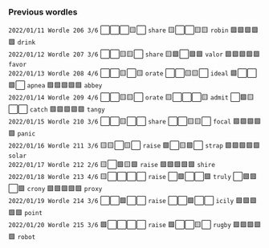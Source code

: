 ### Previous wordles

`2022/01/11
Wordle 206 3/6`
⬜⬜⬜🟨⬜ `share`
🟨⬜⬜🟨🟨 `robin`
🟩🟩🟩🟩🟩 `drink`
<br>
`2022/01/12
Wordle 207 3/6`
⬜⬜🟨🟨⬜ `share`
🟨🟩⬜🟩🟩 `valor`
🟩🟩🟩🟩🟩 `favor`
<br>
`2022/01/13
Wordle 208 4/6`
⬜⬜🟨⬜🟨 `orate`
⬜⬜🟨🟨⬜ `ideal`
🟩⬜⬜🟩⬜ `apnea`
🟩🟩🟩🟩🟩 `abbey`
<br>
`2022/01/14
Wordle 209 4/6`
⬜⬜🟨🟨⬜ `orate`
🟨⬜⬜⬜🟨 `admit`
⬜🟩🟨⬜⬜ `catch`
🟩🟩🟩🟩🟩 `tangy`
<br>
`2022/01/15
Wordle 210 3/6`
⬜⬜🟨⬜⬜ `share`
⬜⬜🟨🟨⬜ `focal`
🟩🟩🟩🟩🟩 `panic`
<br>
`2022/01/16
Wordle 211 3/6`
🟨🟨⬜🟨⬜ `raise`
🟩⬜🟨🟩⬜ `strap`
🟩🟩🟩🟩🟩 `solar`
<br>
`2022/01/17
Wordle 212 2/6`
🟨⬜🟩🟨🟩 `raise`
🟩🟩🟩🟩🟩 `shire`
<br>
`2022/01/18
Wordle 213 4/6`
🟨⬜⬜⬜⬜ `raise`
⬜🟩⬜⬜🟩 `truly`
⬜🟩🟩⬜🟩 `crony`
🟩🟩🟩🟩🟩 `proxy`
<br>
`2022/01/19
Wordle 214 3/6`
⬜⬜🟩⬜⬜ `raise`
⬜⬜🟩⬜⬜ `icily`
🟩🟩🟩🟩🟩 `point`
<br>
`2022/01/20
Wordle 215 3/6`
🟩⬜⬜⬜⬜ `raise`
🟩⬜⬜🟨⬜ `rugby`
🟩🟩🟩🟩🟩 `robot`